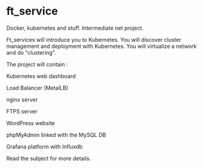 # ft_service
Docker, kubernetes and stuff. Intermediate net project.

Ft_services will introduce you to Kubernetes. You will discover cluster management and deployment with Kubernetes. You will virtualize a network and do "clustering".


The project will contain :

Kubernetes web dashboard

Load Balancer (MetalLB)

nginx server

FTPS server

WordPress website

phpMyAdmin linked with the MySQL DB

Grafana platform with Influxdb



Read the subject for more details.
